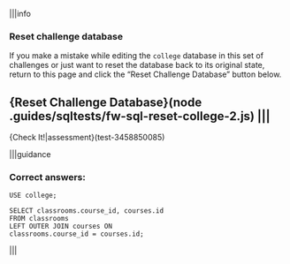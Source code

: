 |||info
### Reset challenge database
If you make a mistake while editing the `college` database in this set of challenges or just want to reset the database back to its original state, return to this page and click the “Reset Challenge Database” button below.

{Reset Challenge Database}(node .guides/sqltests/fw-sql-reset-college-2.js)
|||
---

{Check It!|assessment}(test-3458850085)

|||guidance

### Correct answers:

`USE college;`

```
SELECT classrooms.course_id, courses.id 
FROM classrooms
LEFT OUTER JOIN courses ON
classrooms.course_id = courses.id;
```

|||